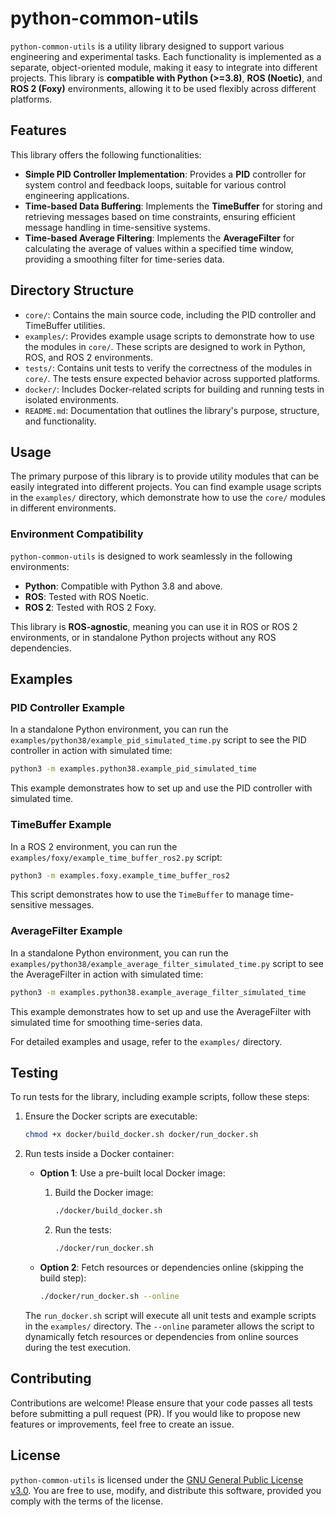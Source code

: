 # python-common-utils

`python-common-utils` is a utility library designed to support various engineering and experimental tasks. Each functionality is implemented as a separate, object-oriented module, making it easy to integrate into different projects. This library is **compatible with Python (>=3.8)**, **ROS (Noetic)**, and **ROS 2 (Foxy)** environments, allowing it to be used flexibly across different platforms.

## Features

This library offers the following functionalities:

- **Simple PID Controller Implementation**: Provides a **PID** controller for system control and feedback loops, suitable for various control engineering applications.
- **Time-based Data Buffering**: Implements the **TimeBuffer** for storing and retrieving messages based on time constraints, ensuring efficient message handling in time-sensitive systems.
- **Time-based Average Filtering**: Implements the **AverageFilter** for calculating the average of values within a specified time window, providing a smoothing filter for time-series data.

## Directory Structure

- `core/`: Contains the main source code, including the PID controller and TimeBuffer utilities.
- `examples/`: Provides example usage scripts to demonstrate how to use the modules in `core/`. These scripts are designed to work in Python, ROS, and ROS 2 environments.
- `tests/`: Contains unit tests to verify the correctness of the modules in `core/`. The tests ensure expected behavior across supported platforms.
- `docker/`: Includes Docker-related scripts for building and running tests in isolated environments.
- `README.md`: Documentation that outlines the library's purpose, structure, and functionality.

## Usage

The primary purpose of this library is to provide utility modules that can be easily integrated into different projects. You can find example usage scripts in the `examples/` directory, which demonstrate how to use the `core/` modules in different environments.

### Environment Compatibility

`python-common-utils` is designed to work seamlessly in the following environments:
- **Python**: Compatible with Python 3.8 and above.
- **ROS**: Tested with ROS Noetic.
- **ROS 2**: Tested with ROS 2 Foxy.

This library is **ROS-agnostic**, meaning you can use it in ROS or ROS 2 environments, or in standalone Python projects without any ROS dependencies.

## Examples

### PID Controller Example

In a standalone Python environment, you can run the `examples/python38/example_pid_simulated_time.py` script to see the PID controller in action with simulated time:

```bash
python3 -m examples.python38.example_pid_simulated_time
```

This example demonstrates how to set up and use the PID controller with simulated time.

### TimeBuffer Example

In a ROS 2 environment, you can run the `examples/foxy/example_time_buffer_ros2.py` script:

```bash
python3 -m examples.foxy.example_time_buffer_ros2
```

This script demonstrates how to use the `TimeBuffer` to manage time-sensitive messages.

### AverageFilter Example

In a standalone Python environment, you can run the `examples/python38/example_average_filter_simulated_time.py` script to see the AverageFilter in action with simulated time:

```bash
python3 -m examples.python38.example_average_filter_simulated_time
```

This example demonstrates how to set up and use the AverageFilter with simulated time for smoothing time-series data.

For detailed examples and usage, refer to the `examples/` directory.

## Testing

To run tests for the library, including example scripts, follow these steps:

1. Ensure the Docker scripts are executable:
   ```bash
   chmod +x docker/build_docker.sh docker/run_docker.sh
   ```

2. Run tests inside a Docker container:
   - **Option 1**: Use a pre-built local Docker image:
     1. Build the Docker image:
        ```bash
        ./docker/build_docker.sh
        ```
     2. Run the tests:
        ```bash
        ./docker/run_docker.sh
        ```

   - **Option 2**: Fetch resources or dependencies online (skipping the build step):
     ```bash
     ./docker/run_docker.sh --online
     ```

   The `run_docker.sh` script will execute all unit tests and example scripts in the `examples/` directory. The `--online` parameter allows the script to dynamically fetch resources or dependencies from online sources during the test execution.

## Contributing

Contributions are welcome! Please ensure that your code passes all tests before submitting a pull request (PR). If you would like to propose new features or improvements, feel free to create an issue.

## License

`python-common-utils` is licensed under the [GNU General Public License v3.0](https://www.gnu.org/licenses/gpl-3.0.html). You are free to use, modify, and distribute this software, provided you comply with the terms of the license.